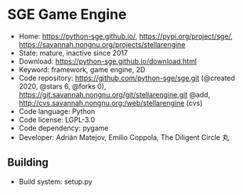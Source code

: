 # SGE Game Engine

- Home: https://python-sge.github.io/, https://pypi.org/project/sge/, https://savannah.nongnu.org/projects/stellarengine
- State: mature, inactive since 2017
- Download: https://python-sge.github.io/download.html
- Keyword: framework, game engine, 2D
- Code repository: https://github.com/python-sge/sge.git (@created 2020, @stars 6, @forks 0), https://git.savannah.nongnu.org/git/stellarengine.git @add, http://cvs.savannah.nongnu.org:/web/stellarengine (cvs)
- Code language: Python
- Code license: LGPL-3.0
- Code dependency: pygame
- Developer: Adrián Matejov, Emilio Coppola, The Diligent Circle 丸

## Building

- Build system: setup.py
